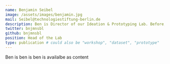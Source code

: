 ```yaml
---
name: Benjamin Seibel
image: /assets/images/benjamin.jpg
mail: Seibel@technologiestiftung-berlin.de
description: Ben is Director of our Ideation & Prototyping Lab. Before, he took care of Open Data Projects at the Technology Foundation Berlin. He did his Ph.D. in Darmstadt & Harvard on the early history of E-government and worked as a journalist and curator in New York City, Nicosia and Rotterdam.
twitter: bnjmnsbl
github: bnjmnsbl
position: Head of the Lab
type: publication # could also be "workshop", "dataset", "prototype"
---
```



Ben is ben is ben is availalbe as content
